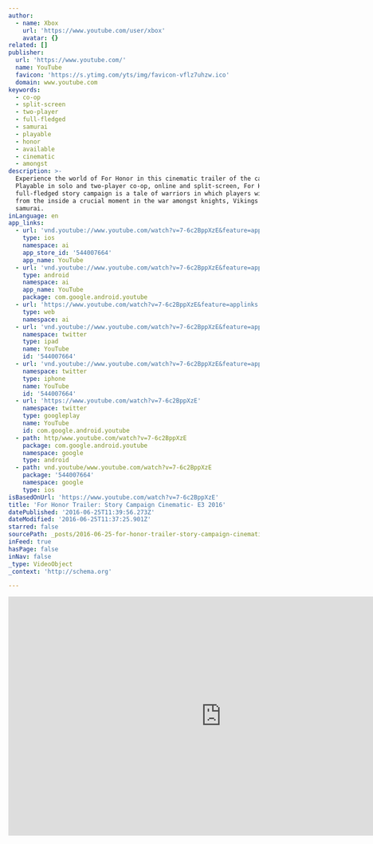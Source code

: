 ```yaml
---
author:
  - name: Xbox
    url: 'https://www.youtube.com/user/xbox'
    avatar: {}
related: []
publisher:
  url: 'https://www.youtube.com/'
  name: YouTube
  favicon: 'https://s.ytimg.com/yts/img/favicon-vflz7uhzw.ico'
  domain: www.youtube.com
keywords:
  - co-op
  - split-screen
  - two-player
  - full-fledged
  - samurai
  - playable
  - honor
  - available
  - cinematic
  - amongst
description: >-
  Experience the world of For Honor in this cinematic trailer of the campaign.
  Playable in solo and two-player co-op, online and split-screen, For Honor's
  full-fledged story campaign is a tale of warriors in which players will live
  from the inside a crucial moment in the war amongst knights, Vikings and
  samurai.
inLanguage: en
app_links:
  - url: 'vnd.youtube://www.youtube.com/watch?v=7-6c2BppXzE&feature=applinks'
    type: ios
    namespace: ai
    app_store_id: '544007664'
    app_name: YouTube
  - url: 'vnd.youtube://www.youtube.com/watch?v=7-6c2BppXzE&feature=applinks'
    type: android
    namespace: ai
    app_name: YouTube
    package: com.google.android.youtube
  - url: 'https://www.youtube.com/watch?v=7-6c2BppXzE&feature=applinks'
    type: web
    namespace: ai
  - url: 'vnd.youtube://www.youtube.com/watch?v=7-6c2BppXzE&feature=applinks'
    namespace: twitter
    type: ipad
    name: YouTube
    id: '544007664'
  - url: 'vnd.youtube://www.youtube.com/watch?v=7-6c2BppXzE&feature=applinks'
    namespace: twitter
    type: iphone
    name: YouTube
    id: '544007664'
  - url: 'https://www.youtube.com/watch?v=7-6c2BppXzE'
    namespace: twitter
    type: googleplay
    name: YouTube
    id: com.google.android.youtube
  - path: http/www.youtube.com/watch?v=7-6c2BppXzE
    package: com.google.android.youtube
    namespace: google
    type: android
  - path: vnd.youtube/www.youtube.com/watch?v=7-6c2BppXzE
    package: '544007664'
    namespace: google
    type: ios
isBasedOnUrl: 'https://www.youtube.com/watch?v=7-6c2BppXzE'
title: 'For Honor Trailer: Story Campaign Cinematic- E3 2016'
datePublished: '2016-06-25T11:39:56.273Z'
dateModified: '2016-06-25T11:37:25.901Z'
starred: false
sourcePath: _posts/2016-06-25-for-honor-trailer-story-campaign-cinematic-e3-2016.md
inFeed: true
hasPage: false
inNav: false
_type: VideoObject
_context: 'http://schema.org'

---
```

<iframe src="https://cdn.embedly.com/widgets/media.html?src=https%3A%2F%2Fwww.youtube.com%2Fembed%2F7-6c2BppXzE%3Ffeature%3Doembed&amp;url=http%3A%2F%2Fwww.youtube.com%2Fwatch%3Fv%3D7-6c2BppXzE&amp;image=https%3A%2F%2Fi.ytimg.com%2Fvi%2F7-6c2BppXzE%2Fhqdefault.jpg&amp;key=b7d04c9b404c499eba89ee7072e1c4f7&amp;type=text%2Fhtml&amp;schema=youtube" width="854" height="480" scrolling="no" frameborder="0" allowfullscreen="" style=""></iframe>